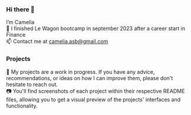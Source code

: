 ### Hi there 👋

I’m Camelia <br />
🚀 I finished Le Wagon bootcamp in september 2023 after a career start in Finance <br />
📫 Contact me at camelia.asb@gmail.com <br />

### Projects 
🚧 My projects are a work in progress. If you have any advice, recommendations, or ideas on how I can improve them, please don't hesitate to reach out.  <br />
📷 You'll find screenshots of each project within their respective README files, allowing you to get a visual preview of the projects' interfaces and functionality.
